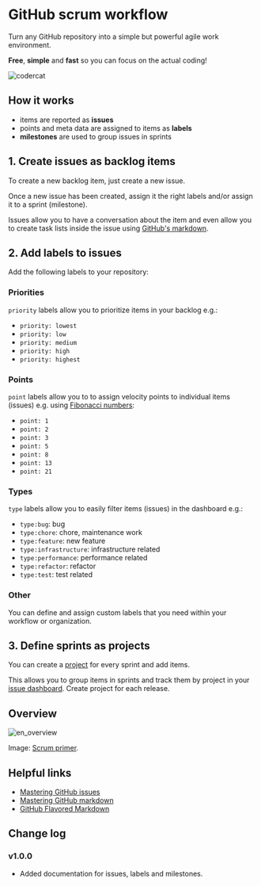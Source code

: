 # GitHub scrum workflow

Turn any GitHub repository into a simple but powerful agile work environment.

**Free**, **simple** and **fast** so you can focus on the actual coding!

![codercat](https://cloud.githubusercontent.com/assets/1859381/5397698/9972fe22-815c-11e4-8be6-21e1d0d05849.jpg)

## How it works

- items are reported as **issues**
- points and meta data are assigned to items as **labels**
- **milestones** are used to group issues in sprints

## 1. Create issues as backlog items

To create a new backlog item, just create a new issue.

Once a new issue has been created, assign it the right labels and/or assign it to a sprint (milestone).

Issues allow you to have a conversation about the item and even allow you to create task lists inside the issue using [GitHub's markdown](https://guides.github.com/features/mastering-markdown/).

## 2. Add labels to issues

Add the following labels to your repository:

### Priorities

`priority` labels allow you to prioritize items in your backlog e.g.:

- `priority: lowest`
- `priority: low`
- `priority: medium`
- `priority: high`
- `priority: highest`

### Points

`point` labels allow you to to assign velocity points to individual items (issues) e.g. using [Fibonacci numbers](http://en.wikipedia.org/wiki/Fibonacci_number):

- `point: 1`
- `point: 2`
- `point: 3`
- `point: 5`
- `point: 8`
- `point: 13`
- `point: 21`

### Types

`type` labels allow you to easily filter items (issues) in the dashboard e.g.:

- `type:bug`: bug
- `type:chore`: chore, maintenance work
- `type:feature`: new feature
- `type:infrastructure`: infrastructure related
- `type:performance`: performance related
- `type:refactor`: refactor
- `type:test`: test related

### Other

You can define and assign custom labels that you need within your workflow or organization.

## 3. Define sprints as projects

You can create a [project](https://help.github.com/articles/tracking-the-progress-of-your-work-with-project-boards/) for every sprint and add items.

This allows you to group items in sprints and track them by project in your [issue dashboard](https://github.com/issues). Create project for each release.


## Overview

![en_overview](https://cloud.githubusercontent.com/assets/1859381/5411950/c44c229e-8207-11e4-915f-d31ccd66c5bd.png)

Image: [Scrum primer](http://www.scrumprimer.org/overview).

## Helpful links

- [Mastering GitHub issues](https://guides.github.com/features/issues/)
- [Mastering GitHub markdown](https://guides.github.com/features/mastering-markdown/)
- [GitHub Flavored Markdown](https://help.github.com/articles/github-flavored-markdown/)

## Change log

### v1.0.0

- Added documentation for issues, labels and milestones.
